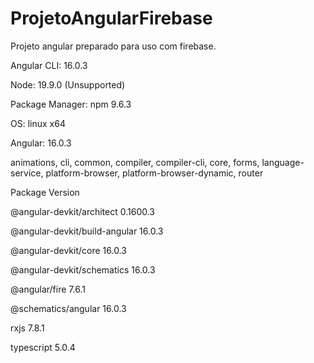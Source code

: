 # ProjetoAngularFirebase
Projeto angular preparado para uso com firebase.

Angular CLI: 16.0.3

Node: 19.9.0 (Unsupported)

Package Manager: npm 9.6.3

OS: linux x64

Angular: 16.0.3

animations, cli, common, compiler, compiler-cli, core, forms,
language-service, platform-browser, platform-browser-dynamic,
router

Package                         Version

@angular-devkit/architect       0.1600.3

@angular-devkit/build-angular   16.0.3

@angular-devkit/core            16.0.3

@angular-devkit/schematics      16.0.3

@angular/fire                   7.6.1

@schematics/angular             16.0.3

rxjs                            7.8.1

typescript                      5.0.4
